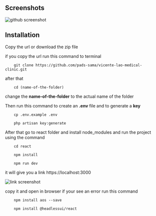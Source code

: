 
## Screenshots

![github screenshot](https://i.imgur.com/ZX9cNo8.png)
## Installation

Copy the url or download the zip file

if you copy the url run this command to terminal
```
    git clone https://github.com/pads-sama/vicente-lao-medical-clinic.git
```
after that
```
    cd (name-of-the-folder)
```
change the **name-of-the-folder** to the actual name of the folder

Then run this command to create an **.env** file and to generate a **key**
```
    cp .env.example .env

    php artisan key:generate
```

After that go to react folder and install node_modules and run the project using the command
```
    cd react

    npm install

    npm run dev
```
it will give you a link https://localhost:3000

![link screenshot](https://i.imgur.com/NaEnbMe.png)

copy it and open in browser
if your see an error 
run this command

```
    npm install aos --save

    npm install @headlessui/react
```
